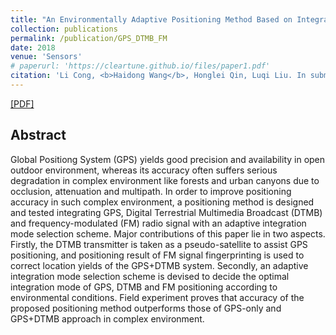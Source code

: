 ```yaml
---
title: "An Environmentally Adaptive Positioning Method Based on Integration"
collection: publications
permalink: /publication/GPS_DTMB_FM
date: 2018
venue: 'Sensors'
# paperurl: 'https://cleartune.github.io/files/paper1.pdf'
citation: 'Li Cong, <b>Haidong Wang</b>, Honglei Qin, Luqi Liu. In submission to <i>Sensors</i>.'
---
```


[[PDF]](/files/GPS_DTMB_FM.pdf)

## Abstract
Global Positiong System (GPS) yields good precision and availability in open outdoor environment, whereas its accuracy often suffers serious degradation in complex environment like forests and urban canyons due to occlusion, attenuation and multipath. In order to improve positioning accuracy in such complex environment, a positioning method is designed and tested integrating GPS, Digital Terrestrial Multimedia Broadcast (DTMB) and frequency-modulated (FM) radio signal with an adaptive integration mode selection scheme. Major contributions of this paper lie in two aspects. Firstly, the DTMB transmitter is taken as a pseudo-satellite to assist GPS positioning, and positioning result of FM signal fingerprinting is used to correct location yields of the GPS+DTMB system. Secondly, an adaptive integration mode selection scheme is devised to decide the optimal integration mode of GPS, DTMB and FM positioning according to environmental conditions. Field experiment proves that accuracy of the proposed positioning method outperforms those of GPS-only and GPS+DTMB approach in complex environment. 
